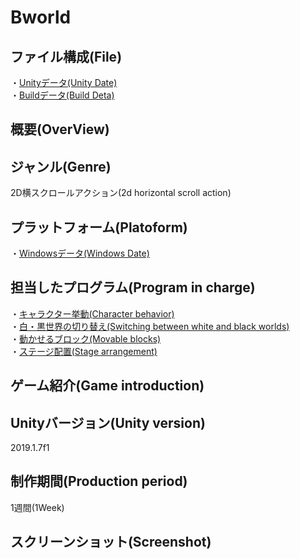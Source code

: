 # Bworld

## ファイル構成(File)

・[Unityデータ(Unity Date)]()<br>
・[Buildデータ(Build Deta)]()<br>
## 概要(OverView)<br>

## ジャンル(Genre)<br>

2D横スクロールアクション(2d horizontal scroll action)<br>

## プラットフォーム(Platoform)
・[Windowsデータ(Windows Date)]()<br>

## 担当したプログラム(Program in charge)
・[キャラクター挙動(Character behavior)]()<br>
・[白・黒世界の切り替え(Switching between white and black worlds)]()<br>
・[動かせるブロック(Movable blocks)]()<br>
・[ステージ配置(Stage arrangement)]()<br>

## ゲーム紹介(Game introduction)

## Unityバージョン(Unity version)
2019.1.7f1<br>

## 制作期間(Production period)
1週間(1Week)

## スクリーンショット(Screenshot)


